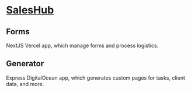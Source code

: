 # [SalesHub](https://www.notion.so/collegiate/SalesHub-3748bb21fbb249449288da23eb131611)

## Forms

NextJS Vercel app, which manage forms and process logistics.

## Generator

Express DigitalOcean app, which generates custom pages for tasks, client data, and more.
